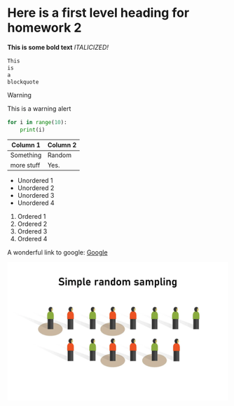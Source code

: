 # Here is a first level heading for homework 2
**This is some bold text**
_ITALICIZED!_
```
This
is
a
blockquote
```

> [!WARNING]
> This is a warning alert

```python
for i in range(10):
    print(i)
```

| Column 1 | Column 2 |
|----------|----------|
| Something| Random   |
|more stuff| Yes.     |

- Unordered 1
- Unordered 2
- Unordered 3
- Unordered 4

1. Ordered 1
2. Ordered 2
3. Ordered 3
4. Ordered 4

A wonderful link to google: [Google](https://google.com)

![Random Image](assets/random_image.jpg)

